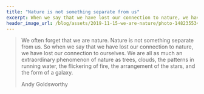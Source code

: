 ```yaml
---
title: "Nature is not something separate from us"
excerpt: When we say that we have lost our connection to nature, we have lost our connection to ourselves.
header_image_url: /blog/assets/2019-11-15-we-are-nature/photo-1482355347028-ff60443f60fe.jpeg
---
```


> We often forget that we are nature. Nature is not something separate from us. So when we say that we have lost our connection to nature, we have lost our connection to ourselves. We are all as much an extraordinary phenomenon of nature as trees, clouds, the patterns in running water, the flickering of fire, the arrangement of the stars, and the form of a galaxy.
>
> <footer class="blockquote-footer">Andy Goldsworthy</footer>


